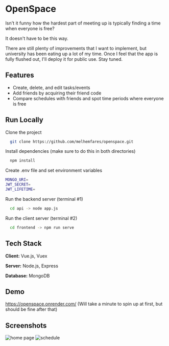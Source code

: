 
# OpenSpace

Isn't it funny how the hardest part of meeting up is typically finding a time when everyone is free?

It doesn't have to be this way.

There are still plenty of improvements that I want to implement, but university has been eating up a lot of my time. 
Once I feel that the app is fully flushed out, I'll deploy it for public use. Stay tuned.

## Features

- Create, delete, and edit tasks/events
- Add friends by acquiring their friend code
- Compare schedules with friends and spot time periods where everyone is free


## Run Locally

Clone the project

```bash
  git clone https://github.com/melhemfares/openspace.git
```

Install dependencies (make sure to do this in both directories)

```bash
  npm install
```
Create .env file and set environment variables

```bash
MONGO_URI=
JWT_SECRET=
JWT_LIFETIME=
```

Run the backend server (terminal #1)

```bash
  cd api -> node app.js
```

Run the client server (terminal #2)

```bash
  cd frontend -> npm run serve
```


## Tech Stack

**Client:** Vue.js, Vuex

**Server:** Node.js, Express

**Database:** MongoDB

## Demo

https://openspace.onrender.com/
(Will take a minute to spin up at first, but should be fine after that)

## Screenshots

![home page](https://github.com/melhemfares/openspace/assets/50529560/4249af24-9692-4ba0-b1ad-cc0308c4eda5)
![schedule](https://github.com/melhemfares/openspace/assets/50529560/5c655423-d585-4b4b-b252-0efd2a14335a)


